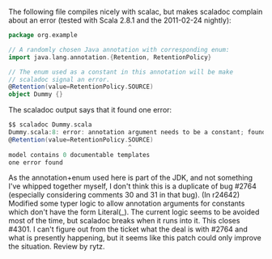 The following file compiles nicely with scalac, but makes scaladoc complain about an error (tested with Scala 2.8.1 and the 2011-02-24 nightly):

```scala
package org.example

// A randomly chosen Java annotation with corresponding enum:
import java.lang.annotation.{Retention, RetentionPolicy}

// The enum used as a constant in this annotation will be make
// scaladoc signal an error.
@Retention(value=RetentionPolicy.SOURCE)
object Dummy {}
```


The scaladoc output says that it found one error:

```scala
$$ scaladoc Dummy.scala 
Dummy.scala:8: error: annotation argument needs to be a constant; found: RetentionPolicy.SOURCE
@Retention(value=RetentionPolicy.SOURCE)
                                 ^
model contains 0 documentable templates
one error found
```

As the annotation+enum used here is part of the JDK, and not something I've whipped together myself, I don't think this is a duplicate of bug #2764 (especially considering comments 30 and 31 in that bug).
(In r24642) Modified some typer logic to allow annotation arguments for constants
which don't have the form Literal(_).  The current logic seems to be
avoided most of the time, but scaladoc breaks when it runs into it.
This closes #4301.  I can't figure out from the ticket what the deal
is with #2764 and what is presently happening, but it seems like this
patch could only improve the situation.  Review by rytz.

